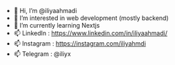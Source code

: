 - 👋 Hi, I’m @iliyaahmadi
- 👀 I’m interested in web development (mostly backend)
- 🌱 I’m currently learning Nextjs
- 📫 LinkedIn : https://www.linkedin.com/in/iliyaahmadi/
- 📫 Instagram : https://instagram.com/iliyahmdi
- 📫 Telegram : @iliyx


<!---
iliyaahmadi/iliyaahmadi is a ✨ special ✨ repository because its `README.md` (this file) appears on your GitHub profile.
You can click the Preview link to take a look at your changes.
--->
